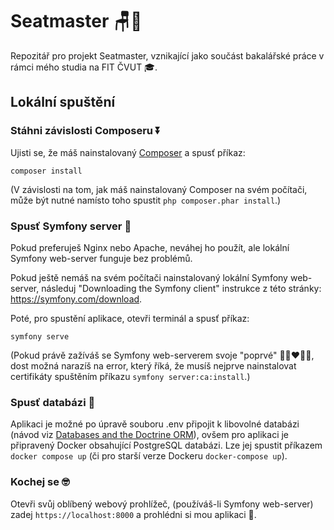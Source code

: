 # Seatmaster 🪑📅

Repozitář pro projekt Seatmaster, vznikající jako součást bakalářské práce v rámci mého studia na FIT ČVUT 🎓.

## Lokální spuštění

### Stáhni závislosti Composeru ⏬

Ujisti se, že máš nainstalovaný [Composer](https://getcomposer.org/download/)
a spusť příkaz:

```
composer install
```

(V závislosti na tom, jak máš nainstalovaný Composer na svém počítači, může být nutné namísto toho spustit `php composer.phar install`.)

### Spusť Symfony server 🏃

Pokud preferuješ Nginx nebo Apache, neváhej ho použít, ale lokální Symfony web-server
funguje bez problémů.

Pokud ještě nemáš na svém počítači nainstalovaný lokální Symfony web-server, následuj
"Downloading the Symfony client" instrukce z této stránky: https://symfony.com/download.

Poté, pro spustění aplikace, otevři terminál a spusť příkaz:

```
symfony serve
```

(Pokud právě zažíváš se Symfony web-serverem svoje "poprvé" 👩🏽‍❤️‍👨🏽, dost možná narazíš na
error, který říká, že musíš nejprve nainstalovat certifikáty spuštěním příkazu `symfony server:ca:install`.)

### Spusť databázi 💾

Aplikaci je možné po úpravě souboru .env připojit k libovolné databázi 
(návod viz [Databases and the Doctrine ORM](https://symfony.com/doc/current/doctrine.html)), 
ovšem pro aplikaci je připravený Docker obsahující PostgreSQL databázi.
Lze jej spustit příkazem `docker compose up` (či pro starší verze Dockeru `docker-compose up`).

### Kochej se 🤓

Otevři svůj oblíbený webový prohlížeč, (používáš-li Symfony web-server) zadej `https://localhost:8000` a prohlédni si mou aplikaci 🔎.